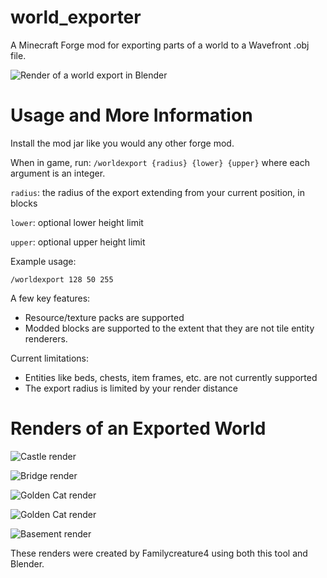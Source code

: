 # world_exporter
A Minecraft Forge mod for exporting parts of a world to a Wavefront .obj file.

![Render of a world export in Blender](../assets/images/atm3-orthographic.png?raw=true)

# Usage and More Information

Install the mod jar like you would any other forge mod. 

When in game, run: `/worldexport {radius} {lower} {upper}` where each argument is an integer. 

`radius`: the radius of the export extending from your current position, in blocks

`lower`: optional lower height limit

`upper`: optional upper height limit

Example usage:

`/worldexport 128 50 255`

A few key features:
* Resource/texture packs are supported
* Modded blocks are supported to the extent that they are not tile entity renderers.

Current limitations:
* Entities like beds, chests, item frames, etc. are not currently supported
* The export radius is limited by your render distance

# Renders of an Exported World

![Castle render](../assets/images/castle.png?raw=true)

![Bridge render](../assets/images/bridge.png?raw=true)

![Golden Cat render](../assets/images/golden-cat.png?raw=true)

![Golden Cat render](../assets/images/golden-cat2.png?raw=true)

![Basement render](../assets/images/bath-basement.png?raw=true)

These renders were created by Familycreature4 using both this tool and Blender.
